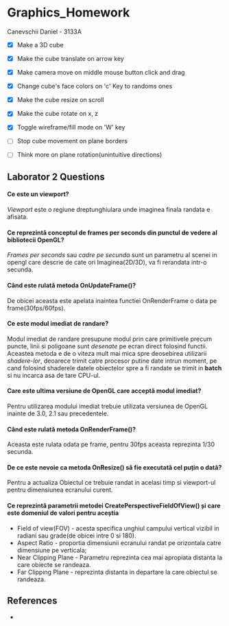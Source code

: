 ﻿# Graphics_Homework

Canevschii Daniel - 3133A

- [x] Make a 3D cube
- [x] Make the cube translate on arrow key
- [x] Make camera move on middle mouse button click and drag
- [x] Change cube's face colors on 'c' Key to randoms ones
- [x] Make the cube resize on scroll
- [x] Make the cube rotate on x, z
- [x] Toggle wireframe/fill mode on 'W' key
- [ ] Stop cube movement on plane borders
- [ ] Think more on plane rotation(unintuitive directions)



## Laborator 2 Questions
#### Ce este un viewport?
*Viewport* este o regiune dreptunghiulara unde imaginea finala randata e afisata.
#### Ce reprezintă conceptul de frames per seconds din punctul de vedere al bibliotecii OpenGL?
*Frames per seconds* sau *cadre pe secunda* sunt un parametru al scenei in opengl care descrie de cate ori
Imaginea(2D/3D), va fi rerandata intr-o secunda.
#### Când este rulată metoda OnUpdateFrame()?
De obicei aceasta este apelata inaintea functiei OnRenderFrame o data pe frame(30fps/60fps).
#### Ce este modul imediat de randare?
Modul imediat de randare presupune modul prin care primitivele precum puncte, linii si poligoane
sunt *desenate* pe ecran direct folosind functii.
Aceastea metoda e de o viteza mult mai mica spre deosebirea utilizarii *shadere-lor*, deoarece
trimit catre procesor putine date intrun moment, pe cand folosind shaderele datele obiectelor 
spre a fi randate se trimit in **batch** si nu incarca asa de tare CPU-ul.
#### Care este ultima versiune de OpenGL care acceptă modul imediat?
Pentru utilizarea modului imediat trebuie utilizata versiunea de OpenGL inainte de 3.0, 2.1 sau precedentele.
#### Când este rulată metoda OnRenderFrame()?
Aceasta este rulata odata pe frame, pentru 30fps aceasta reprezinta 1/30 secunda.
#### De ce este nevoie ca metoda OnResize() să fie executată cel puțin o dată?
Pentru a actualiza Obiectul ce trebuie randat in acelasi timp si viewport-ul pentru dimensiunea ecranului curent.

#### Ce reprezintă parametrii metodei CreatePerspectiveFieldOfView() și care este domeniul de valori pentru aceștia
- Field of view(FOV) - acesta specifica unghiul campului vertical vizibil in radiani sau grade(de obicei intre 0 si 180).
- Aspect Ratio - proportia dimensiunii ecranului randat pe orizontala catre dimensiune pe verticala;
- Near Clipping Plane - Parametru reprezinta cea mai apropiata distanta la care obiecte se randeaza.
- Far Clipping Plane - reprezinta distanta in departare la care obiectul se randeaza.

## References
-  